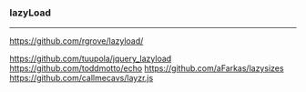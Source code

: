 ### lazyLoad

---
https://github.com/rgrove/lazyload/

https://github.com/tuupola/jquery_lazyload
https://github.com/toddmotto/echo
https://github.com/aFarkas/lazysizes
https://github.com/callmecavs/layzr.js

###

```
```

```
```

```
```


